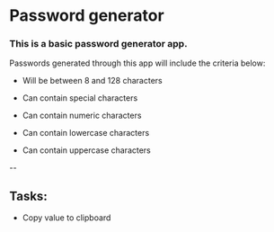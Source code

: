 # Password generator

### This is a basic password generator app.

Passwords generated through this app will include the criteria below:

- Will be between 8 and 128 characters

- Can contain special characters

- Can contain numeric characters

- Can contain lowercase characters

- Can contain uppercase characters

--

## Tasks:

- Copy value to clipboard
